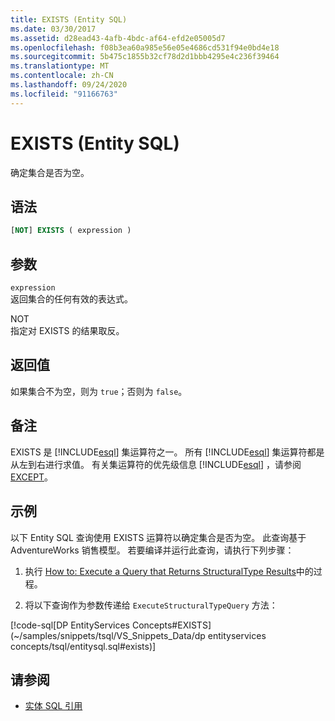 ```yaml
---
title: EXISTS (Entity SQL)
ms.date: 03/30/2017
ms.assetid: d28ead43-4afb-4bdc-af64-efd2e05005d7
ms.openlocfilehash: f08b3ea60a985e56e05e4686cd531f94e0bd4e18
ms.sourcegitcommit: 5b475c1855b32cf78d2d1bbb4295e4c236f39464
ms.translationtype: MT
ms.contentlocale: zh-CN
ms.lasthandoff: 09/24/2020
ms.locfileid: "91166763"
---
```

# <a name="exists-entity-sql"></a>EXISTS (Entity SQL)

确定集合是否为空。  
  
## <a name="syntax"></a>语法  
  
```sql  
[NOT] EXISTS ( expression )  
```  
  
## <a name="arguments"></a>参数  

 `expression`  
 返回集合的任何有效的表达式。  
  
 NOT  
 指定对 EXISTS 的结果取反。  
  
## <a name="return-value"></a>返回值  

 如果集合不为空，则为 `true`；否则为 `false`。  
  
## <a name="remarks"></a>备注  

 EXISTS 是 [!INCLUDE[esql](../../../../../../includes/esql-md.md)] 集运算符之一。 所有 [!INCLUDE[esql](../../../../../../includes/esql-md.md)] 集运算符都是从左到右进行求值。 有关集运算符的优先级信息 [!INCLUDE[esql](../../../../../../includes/esql-md.md)] ，请参阅 [EXCEPT](except-entity-sql.md)。  
  
## <a name="example"></a>示例  

 以下 Entity SQL 查询使用 EXISTS 运算符以确定集合是否为空。 此查询基于 AdventureWorks 销售模型。 若要编译并运行此查询，请执行下列步骤：  
  
1. 执行 [How to: Execute a Query that Returns StructuralType Results](../how-to-execute-a-query-that-returns-structuraltype-results.md)中的过程。  
  
2. 将以下查询作为参数传递给 `ExecuteStructuralTypeQuery` 方法：  
  
 [!code-sql[DP EntityServices Concepts#EXISTS](~/samples/snippets/tsql/VS_Snippets_Data/dp entityservices concepts/tsql/entitysql.sql#exists)]  
  
## <a name="see-also"></a>请参阅

- [实体 SQL 引用](entity-sql-reference.md)
